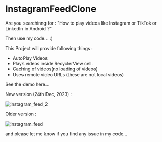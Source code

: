 # InstagramFeedClone

Are you searchinng for : 
"How to play videos like Instagram or TikTok or LinkedIn in Android ?"

Then use my code... :)

This Project will provide following things : 

- AutoPlay Videos
- Plays videos inside RecyclerView cell.
- Caching of videos(no loading of videos)
- Uses remote video URLs (these are not local videos)


See the demo here...

New version (24th Dec, 2023) : 

![instagram_feed_2](https://github.com/NehaKushwah993/InstagramVideoFeedClone/assets/19280756/abf3be81-0af1-43b4-b0f3-5c10d5e5b8de)

Older version :

![instagram_feed](https://github.com/NehaKushwah993/InstagramVideoFeedClone/assets/19280756/eff0c8d4-73ef-47ad-b4d3-1c4cbf316e77)

and please let me know if you find any issue in my code...

